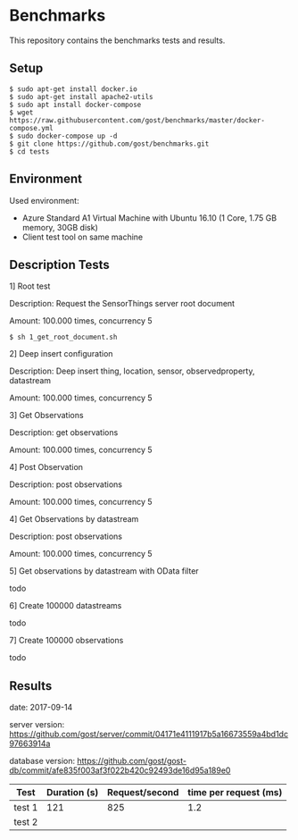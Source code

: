 # Benchmarks

This repository contains the benchmarks tests and results.

## Setup

```
$ sudo apt-get install docker.io
$ sudo apt-get install apache2-utils
$ sudo apt install docker-compose
$ wget https://raw.githubusercontent.com/gost/benchmarks/master/docker-compose.yml
$ sudo docker-compose up -d 
$ git clone https://github.com/gost/benchmarks.git
$ cd tests
```

## Environment

Used environment: 

- Azure Standard A1 Virtual Machine with Ubuntu 16.10 (1 Core, 1.75 GB memory, 30GB disk)
- Client test tool on same machine

## Description Tests

1] Root test

Description: Request the SensorThings server root document

Amount: 100.000 times, concurrency 5

```
$ sh 1_get_root_document.sh
```

2] Deep insert configuration

Description: Deep insert thing, location, sensor, observedproperty, datastream

Amount: 100.000 times, concurrency 5

3] Get Observations

Description: get observations

Amount: 100.000 times, concurrency 5

4] Post Observation

Description: post observations

Amount: 100.000 times, concurrency 5

4] Get Observations by datastream

Description: post observations

Amount: 100.000 times, concurrency 5

5] Get observations by datastream with OData filter

todo

6] Create 100000 datastreams

todo

7] Create 100000 observations 

todo

## Results

date: 2017-09-14

server version: https://github.com/gost/server/commit/04171e4111917b5a16673559a4bd1dc97663914a

database version: https://github.com/gost/gost-db/commit/afe835f003af3f022b420c92493de16d95a189e0



| Test     | Duration (s)  |  Request/second | time per request (ms) |
|----------|---------------|-----------------|-----------------------|
| test 1   |  121          | 825             | 1.2                   |
| test 2   |               |                 |                       |

